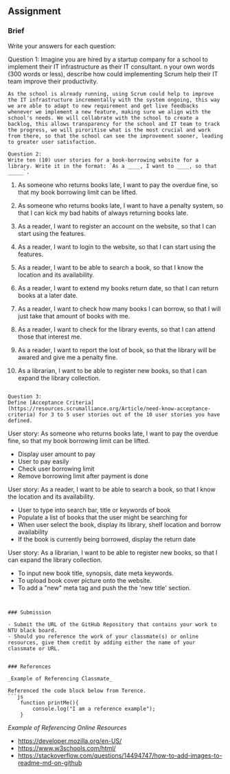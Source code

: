 ## Assignment

### Brief

Write your answers for each question:

Question 1:
Imagine you are hired by a startup company for a school to implement their IT infrastructure as their IT consultant. n your own words (300 words or less), describe how could implementing Scrum help their IT team improve their productivity.

```
As the school is already running, using Scrum could help to improve the IT infrastructure incrementally with the system ongoing, this way we are able to adapt to new requirement and get live feedbacks whenever we implement a new feature, making sure we align with the school's needs. We will collabrate with the school to create a backlog, this allows transparency for the school and IT team to track the progress, we will piroritise what is the most crucial and work from there, so that the school can see the improvement sooner, leading to greater user satisfaction.

Question 2:
Write ten (10) user stories for a book-borrowing website for a library. Write it in the format: `As a ____, I want to ____, so that _____`.

```

1. As someone who returns books late, I want to pay the overdue fine, so that my book borrowing limit can be lifted.

2. As someone who returns books late, I want to have a penalty system, so that I can kick my bad habits of always returning books late.

3. As a reader, I want to register an account on the website, so that I can start using the features.

4. As a reader, I want to login to the website, so that I can start using the features.

5. As a reader, I want to be able to search a book, so that I know the location and its availability.

6. As a reader, I want to extend my books return date, so that I can return books at a later date.

7. As a reader, I want to check how many books I can borrow, so that I will just take that amount of books with me.

8. As a reader, I want to check for the library events, so that I can attend those that interest me.

9. As a reader, I want to report the lost of book, so that the library will be awared and give me a penalty fine.

10. As a librarian, I want to be able to register new books, so that I can expand the library collection.

```

Question 3:
Define [Acceptance Criteria](https://resources.scrumalliance.org/Article/need-know-acceptance-criteria) for 3 to 5 user stories out of the 10 user stories you have defined.

```

User story: As someone who returns books late, I want to pay the overdue fine, so that my book borrowing limit can be lifted.

- Display user amount to pay
- User to pay easily
- Check user borrowing limit
- Remove borrowing limit after payment is done

User story: As a reader, I want to be able to search a book, so that I know the location and its availability.

- User to type into search bar, title or keywords of book
- Populate a list of books that the user might be searching for
- When user select the book, display its library, shelf location and borrow availability
- If the book is currently being borrowed, display the return date

User story: As a librarian, I want to be able to register new books, so that I can expand the library collection.

- To input new book title, synopsis, date meta keywords.
- To upload book cover picture onto the website.
- To add a "new" meta tag and push the the 'new title' section.

````


### Submission

- Submit the URL of the GitHub Repository that contains your work to NTU black board.
- Should you reference the work of your classmate(s) or online resources, give them credit by adding either the name of your classmate or URL.


### References

_Example of Referencing Classmate_

Referenced the code block below from Terence.
```js
    function printMe(){
        console.log("I am a reference example");
    }
````

_Example of Referencing Online Resources_

- https://developer.mozilla.org/en-US/
- https://www.w3schools.com/html/
- https://stackoverflow.com/questions/14494747/how-to-add-images-to-readme-md-on-github
